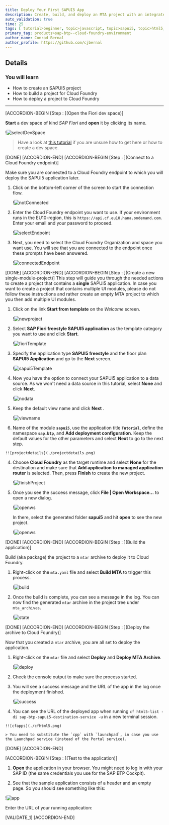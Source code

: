 ```yaml
---
title: Deploy Your First SAPUI5 App
description: Create, build, and deploy an MTA project with an integrated SAPUI5 module to SAP BTP, Cloud Foundry environment
auto_validation: true
time: 25
tags: [ tutorial>beginner, topic>javascript, topic>sapui5, topic>html5, products>sap-business-technology-platform, products>sap-business-application-studio]
primary_tag: products>sap-btp--cloud-foundry-environment
author_name: Conrad Bernal
author_profile: https://github.com/cjbernal
---
```


## Details
### You will learn
  - How to create an SAPUI5 project
  - How to build a project for Cloud Foundry
  - How to deploy a project to Cloud Foundry

---

[ACCORDION-BEGIN [Step : ](Open the Fiori dev space)]


**Start** a dev space of kind *SAP Fiori* and **open** it by clicking its name.

!![selectDevSpace](./selectDevSpace.png)

> Have a look at [this tutorial](appstudio-devspace-fiori-create) if you are unsure how to get here or how to create a dev space.


[DONE]
[ACCORDION-END]
[ACCORDION-BEGIN [Step : ](Connect to a Cloud Foundry endpoint)]

Make sure you are connected to a Cloud Foundry endpoint to which you will deploy the SAPUI5 application later.

1. Click on the bottom-left corner of the screen to start the connection flow.

    !![notConnected](./notConnected.png)

2. Enter the Cloud Foundry endpoint you want to use. If your environment runs in the EU10-region, this is `https://api.cf.eu10.hana.ondemand.com`. Enter your email and your password to proceed.

    !![selectEndpoint](./selectEndpoint.png)

3. Next, you need to select the Cloud Foundry Organization and space you want use. You will see that you are connected to the endpoint once these prompts have been answered.

    !![connectedEndpoint](./connectedEndpoint.png)


[DONE]
[ACCORDION-END]
[ACCORDION-BEGIN [Step : ](Create a new single-module-project)]
This step will guide you through the needed actions to create a project that contains a **single** SAPUI5 application. In case you want to create a project that contains multiple UI modules, please do not follow these instructions and rather create an empty MTA project to which you then add multiple UI modules.


1. Click on the link **Start from template** on the *Welcome* screen.

    !![newproject](./newproject.png)

2. Select **SAP Fiori freestyle SAPUI5 application** as the template category you want to use and click **Start**.

    !![fioriTemplate](./fioriTemplate.png)

3. Specify the application type **SAPUI5 freestyle** and the floor plan **SAPUI5 Application** and go to the **Next** screen.

    !![sapui5Template](./sapui5app.png)

4. Now you have the option to connect your SAPUI5 application to a data source. As we won't need a data source in this tutorial, select **None** and click **Next**.

    !![nodata](./nodata.png)

4. Keep the default view name and click **Next** .

    !![viewname](./viewname.png)

4.   Name of the module **`sapui5`**, use the application title  **`Tutorial`**, define the namespace **`sap.btp`**, and **Add deployment configuration**. Keep the default values for the other parameters and select **Next** to go to the next step.

    !![projectdetails](./projectdetails.png)

4.  Choose **Cloud Foundry** as the target runtime and select **None** for the destination and make sure that **Add application to managed application router** is selected. Then, press **Finish** to create the new project.

    !![finishProject](./finishProject.png)


4. Once you see the success message, click **File | Open Workspace...** to open a new dialog.

    !![openws](./openWs1.png)

    In there, select the generated folder **sapui5** and hit **open** to see the new project.

    !![openws](./openWs2.png)


[DONE]
[ACCORDION-END]
[ACCORDION-BEGIN [Step : ](Build the application)]

Build (aka package) the project to a `mtar` archive to deploy it to Cloud Foundry.  

1. Right-click on the `mta.yaml` file and select **Build MTA** to trigger this process.

    !![build](./build.png)

3. Once the build is complete, you can see a message in the log. You can now find the generated `mtar` archive in the project tree under `mta_archives`.

    !![state](./buildsuccess.png)



[DONE]
[ACCORDION-END]
[ACCORDION-BEGIN [Step : ](Deploy the archive to Cloud Foundry)]

Now that you created a `mtar` archive, you are all set to deploy the application.

1. Right-click on the `mtar` file and select **Deploy** and **Deploy MTA Archive**.

    !![deploy](./deploy.png)

2. Check the console output to make sure the process started.

3. You will see a success message and the URL of the app in the log once the deployment finished.

    !![success](./deploysuccess.png)

4.   You can see the URL of the deployed app when running `cf html5-list -di sap-btp-sapui5-destination-service -u` in a new terminal session.

    !![cfapps](./cfhtml5.png)

    > You need to substitute the `cpp` with `launchpad`, in case you use the Launchpad service (instead of the Portal service).

[DONE]
[ACCORDION-END]

[ACCORDION-BEGIN [Step : ](Test to the application)]

1. **Open** the application in your browser. You might need to log in with your SAP ID (the same credentials you use for the SAP BTP Cockpit).


2. See that the sample application consists of a header and an empty page. So you should see something like this:

!![app](./app.png)


Enter the URL of your running application:

[VALIDATE_1]
[ACCORDION-END]
